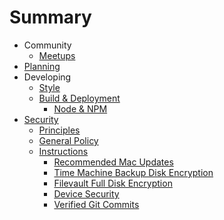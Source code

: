 # Summary

* Community
  * [Meetups]
* [Planning]
* Developing
  * [Style]
  * [Build & Deployment]
    * [Node & NPM]
* [Security]
  * [Principles]
  * [General Policy]
  * [Instructions]
    * [Recommended Mac Updates]
    * [Time Machine Backup Disk Encryption]
    * [Filevault Full Disk Encryption]
    * [Device Security]
    * [Verified Git Commits]

[Meetups]: ./meetups/README.md
[Planning]: ./project_management/README.md
[Style]: ./style/README.md
[Build & Deployment]: ./build_process/README.md
[Node & NPM]: ./build_process/node.md
[Security]: ./security/README.md

[Principles]: ./security/README.md#principles
[General Policy]: ./security/README.md#general-policy
[Instructions]: ./security/README.md#instructions
[Recommended Mac Updates]: ./security/mac-updates.md
[Time Machine Backup Disk Encryption]: ./security/timemachine.md
[Filevault Full Disk Encryption]: ./security/filevault.md
[Device Security]: ./security/devices.md
[Verified Git Commits]: ./security/verified-commits.md

